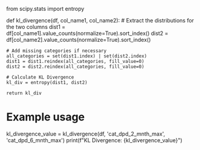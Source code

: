 from scipy.stats import entropy

def kl_divergence(df, col_name1, col_name2):
    # Extract the distributions for the two columns
    dist1 = df[col_name1].value_counts(normalize=True).sort_index()
    dist2 = df[col_name2].value_counts(normalize=True).sort_index()
    
    # Add missing categories if necessary
    all_categories = set(dist1.index) | set(dist2.index)
    dist1 = dist1.reindex(all_categories, fill_value=0)
    dist2 = dist2.reindex(all_categories, fill_value=0)
    
    # Calculate KL Divergence
    kl_div = entropy(dist1, dist2)
    
    return kl_div

# Example usage
kl_divergence_value = kl_divergence(df, 'cat_dpd_2_mnth_max', 'cat_dpd_6_mnth_max')
print(f"KL Divergence: {kl_divergence_value}")

